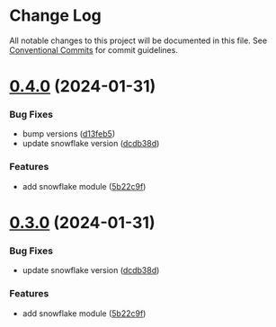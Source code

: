 # Change Log

All notable changes to this project will be documented in this file.
See [Conventional Commits](https://conventionalcommits.org) for commit guidelines.

# [0.4.0](https://github.com/CordXApp/node-sdk/compare/v0.2.0...v0.4.0) (2024-01-31)

### Bug Fixes

-   bump versions ([d13feb5](https://github.com/CordXApp/node-sdk/commit/d13feb5d23a134525968b3bd5ff3a9b6dcf714e3))
-   update snowflake version ([dcdb38d](https://github.com/CordXApp/node-sdk/commit/dcdb38d7c7b24756018e3ec99e3d533aefd4694c))

### Features

-   add snowflake module ([5b22c9f](https://github.com/CordXApp/node-sdk/commit/5b22c9f6944075b1d2c071f065248e87c12869fa))

# [0.3.0](https://github.com/CordXApp/node-sdk/compare/v0.2.0...v0.3.0) (2024-01-31)

### Bug Fixes

-   update snowflake version ([dcdb38d](https://github.com/CordXApp/node-sdk/commit/dcdb38d7c7b24756018e3ec99e3d533aefd4694c))

### Features

-   add snowflake module ([5b22c9f](https://github.com/CordXApp/node-sdk/commit/5b22c9f6944075b1d2c071f065248e87c12869fa))

